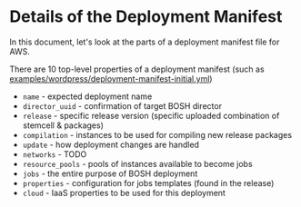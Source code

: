 # Details of the Deployment Manifest

In this document, let's look at the parts of a deployment manifest file for AWS.

There are 10 top-level properties of a deployment manifest (such as [examples/wordpress/deployment-manifest-initial.yml](../examples/wordpress/deployment-manifest-initial.yml))

* `name` - expected deployment name
* `director_uuid` - confirmation of target BOSH director
* `release` - specific release version (specific uploaded combination of stemcell & packages)
* `compilation` - instances to be used for compiling new release packages
* `update` - how deployment changes are handled
* `networks` - TODO
* `resource_pools` - pools of instances available to become jobs
* `jobs` - the entire purpose of BOSH deployment
* `properties` - configuration for jobs templates (found in the release)
* `cloud` - IaaS properties to be used for this deployment


